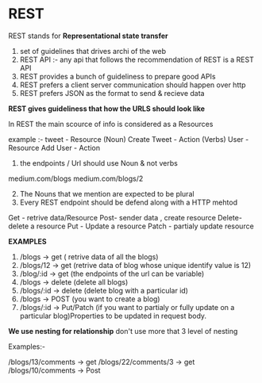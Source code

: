 # REST 
REST stands for **Representational state transfer** 

1) set of guidelines that drives archi of the web
2) REST API :- any api that follows the recommendation of REST is a REST API
3) REST provides a bunch of guideliness to prepare good APIs
4) REST prefers a client server communication should happen over http
5) REST prefers JSON as the format to send & recieve data

**REST gives guideliness that how the URLS should look like**

In REST the main scource of info is considered as a Resources

example :-
tweet - Resource (Noun)
Create Tweet - Action (Verbs)
User - Resource
Add User - Action

1) the endpoints / Url should use Noun & not verbs

medium.com/blogs
medium.com/blogs/2

2) The Nouns that we mention are expected to be plural
3) Every REST endpoint should be defend along with a HTTP mehtod

Get - retrive data/Resource
Post- sender data , create resource
Delete- delete a resource
Put - Update a resource
Patch - partialy update resource


**EXAMPLES**
1) /blogs -> get ( retrive data of all the blogs)
2) /blogs/12 -> get (retrive data of blog whose unique identify value is 12)
3) /blog/:id -> get (the endpoints of the url can be variable)
4) /blogs -> delete (delete all blogs)
5) /blogs/:id -> delete (delete blog with a particular id)
6) /blogs -> POST (you want to create a blog)
7) /blogs/:id -> Put/Patch (if you want to partialy or fully update on a particular blog)Properties to be updated in request body.

**We use nesting for relationship**
don't use more that 3 level of nesting

Examples:-

/blogs/13/comments    -> get 
/blogs/22/comments/3  -> get
/blogs/10/comments    -> Post